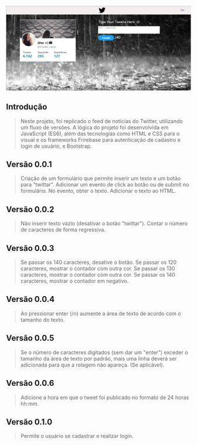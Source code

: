 ![Twirttex](/public/imagens/Twirttex.jpg)

## Introdução

> Neste projeto, foi replicado o feed de notícias do Twitter, utilizando um fluxo de versões. 
A lógica do projeto foi desenvolvida em JavaScript (ES6), além das tecnologias como HTML e CSS para o visual e os frameworks Frirebase para autenticação de cadastro e login de usuário, e Bootstrap.

## Versão 0.0.1
> Criação de um formulário que permite inserir um texto e um botão para "twittar".
> Adicionar um evento de click ao botão ou de submit no formulário.
> No evento, obter o texto.
> Adicionar o texto ao HTML.


## Versão 0.0.2
> Não inserir texto vazio (desativar o botão "twittar").
> Contar o número de caracteres de forma regressiva.

## Versão 0.0.3
> Se passar os 140 caracteres, desative o botão.
> Se passar os 120 caracteres, mostrar o contador com outra cor.
> Se passar os 130 caracteres, mostrar o contador com outra cor.
> Se passar os 140 caracteres, mostrar o contador em negativo.

## Versão 0.0.4
> Ao pressionar enter (/n) aumente a área de texto de acordo com o tamanho do texto.

## Versão 0.0.5 
> Se o número de caracteres digitados (sem dar um "enter") exceder o tamanho da área de texto por padrão, mais uma  linha deverá ser adicionada para que a rolagem não apareça. (Se aplicável).

## Versão 0.0.6 
> Adicione a hora em que o tweet foi publicado no formato de 24 horas hh:mm.

## Versão 0.1.0 
> Permite o usuário se cadastrar e realizar login. 
